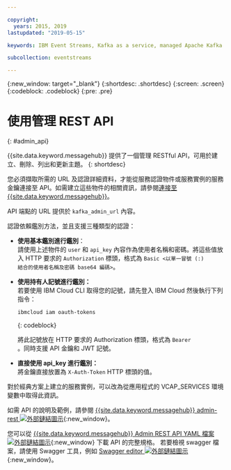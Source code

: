 ```yaml
---

copyright:
  years: 2015, 2019
lastupdated: "2019-05-15"

keywords: IBM Event Streams, Kafka as a service, managed Apache Kafka

subcollection: eventstreams

---
```


{:new_window: target="_blank"}
{:shortdesc: .shortdesc}
{:screen: .screen}
{:codeblock: .codeblock}
{:pre: .pre}

# 使用管理 REST API
{: #admin_api}

{{site.data.keyword.messagehub}} 提供了一個管理 RESTful API，可用於建立、刪除、列出和更新主題。
{: shortdesc}

您必須擷取所需的 URL 及認證詳細資料，才能從服務認證物件或服務實例的服務金鑰連接至 API。如需建立這些物件的相關資訊，請參閱[連接至 {{site.data.keyword.messagehub}}](/docs/services/EventStreams?topic=eventstreams-connecting)。

API 端點的 URL 提供於 <code>kafka_admin_url</code> 內容。

認證依賴鑑別方法，並且支援三種類型的認證：

* **使用基本鑑別進行鑑別**：<br/> 
    請使用上述物件的 <code>user</code> 和 <code>api_key</code> 內容作為使用者名稱和密碼。將這些值放入 HTTP 要求的 <code>Authorization</code> 標頭，格式為 <code>Basic &lt;以單一冒號 (:) 結合的使用者名稱及密碼 base64 編碼&gt;</code>。

* **使用持有人記號進行鑑別：**<br/> 
    若要使用 IBM Cloud CLI 取得您的記號，請先登入 IBM Cloud 然後執行下列指令： 

    ```
    ibmcloud iam oauth-tokens
    ```
    {: codeblock}

    將此記號放在 HTTP 要求的 Authorization 標頭，格式為 <code>Bearer <token></code>。同時支援 API 金鑰和 JWT 記號。 

* **直接使用 api_key 進行鑑別：**<br/>
    將金鑰直接放置為 <code>X-Auth-Token</code> HTTP 標頭的值。

對於經典方案上建立的服務實例，可以改為從應用程式的 VCAP_SERVICES 環境變數中取得此資訊。

如需 API 的說明及範例，請參閱 [{{site.data.keyword.messagehub}} admin-rest ![外部鏈結圖示](../../icons/launch-glyph.svg "外部鏈結圖示")](https://github.com/ibm-messaging/event-streams-docs/tree/master/admin-rest-api){:new_window}。

您可以從 [{{site.data.keyword.messagehub}} Admin REST API YAML 檔案 ![外部鏈結圖示](../../icons/launch-glyph.svg "外部鏈結圖示")](https://github.com/ibm-messaging/event-streams-docs/blob/master/admin-rest-api/admin-rest-api.yaml){:new_window} 下載 API 的完整規格。
若要檢視 swagger 檔案，請使用 Swagger 工具，例如 [Swagger editor ![外部鏈結圖示](../../icons/launch-glyph.svg "外部鏈結圖示")](http://editor.swagger.io/#/){:new_window}。




